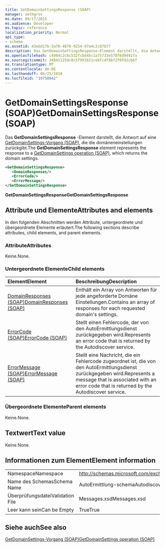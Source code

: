 ```yaml
---
title: GetDomainSettingsResponse (SOAP)
manager: sethgros
ms.date: 09/17/2015
ms.audience: Developer
ms.topic: reference
localization_priority: Normal
api_type:
- schema
ms.assetid: 43ebd17b-3a70-4878-9254-97a4c2c87b77
description: Das GetDomainSettingsResponse-Element darstellt, die Antwort auf eine Operation GetDomainSettings (SOAP), die die domäneneinstellungen zurückgibt.
ms.openlocfilehash: c4984c2c6c532fcbd45c1a75733e578f6d9491fa
ms.sourcegitcommit: 34041125dc8c5f993b21cebfc4f8b72f0fd2cb6f
ms.translationtype: MT
ms.contentlocale: de-DE
ms.lasthandoff: 06/25/2018
ms.locfileid: "19758642"
---
```

# <a name="getdomainsettingsresponse-soap"></a><span data-ttu-id="4b299-103">GetDomainSettingsResponse (SOAP)</span><span class="sxs-lookup"><span data-stu-id="4b299-103">GetDomainSettingsResponse (SOAP)</span></span>

<span data-ttu-id="4b299-104">Das **GetDomainSettingsResponse** -Element darstellt, die Antwort auf eine [GetDomainSettings-Vorgang (SOAP)](getdomainsettings-operation-soap.md), die die domäneneinstellungen zurückgibt.</span><span class="sxs-lookup"><span data-stu-id="4b299-104">The **GetDomainSettingsResponse** element represents the response to a [GetDomainSettings operation (SOAP)](getdomainsettings-operation-soap.md), which returns the domain settings.</span></span>
  
```XML
<GetDomainSettingsResponse>
   <DomainResponses/>
   <ErrorCode/>
   <ErrorMessage/>
</GetDomainSettingsResponse>
```

 <span data-ttu-id="4b299-105">**GetDomainSettingsResponse**</span><span class="sxs-lookup"><span data-stu-id="4b299-105">**GetDomainSettingsResponse**</span></span>
## <a name="attributes-and-elements"></a><span data-ttu-id="4b299-106">Attribute und Elemente</span><span class="sxs-lookup"><span data-stu-id="4b299-106">Attributes and elements</span></span>

<span data-ttu-id="4b299-107">In den folgenden Abschnitten werden Attribute, untergeordnete und übergeordnete Elemente erläutert.</span><span class="sxs-lookup"><span data-stu-id="4b299-107">The following sections describe attributes, child elements, and parent elements.</span></span>
  
### <a name="attributes"></a><span data-ttu-id="4b299-108">Attribute</span><span class="sxs-lookup"><span data-stu-id="4b299-108">Attributes</span></span>

<span data-ttu-id="4b299-109">Keine.</span><span class="sxs-lookup"><span data-stu-id="4b299-109">None.</span></span>
  
### <a name="child-elements"></a><span data-ttu-id="4b299-110">Untergeordnete Elemente</span><span class="sxs-lookup"><span data-stu-id="4b299-110">Child elements</span></span>

|<span data-ttu-id="4b299-111">**Element**</span><span class="sxs-lookup"><span data-stu-id="4b299-111">**Element**</span></span>|<span data-ttu-id="4b299-112">**Beschreibung**</span><span class="sxs-lookup"><span data-stu-id="4b299-112">**Description**</span></span>|
|:-----|:-----|
|[<span data-ttu-id="4b299-113">DomainResponses (SOAP)</span><span class="sxs-lookup"><span data-stu-id="4b299-113">DomainResponses (SOAP)</span></span>](domainresponses-soap.md) <br/> |<span data-ttu-id="4b299-114">Enthält ein Array von Antworten für jede angeforderte Domäne Einstellungen.</span><span class="sxs-lookup"><span data-stu-id="4b299-114">Contains an array of responses for each requested domain's settings.</span></span>  <br/> |
|[<span data-ttu-id="4b299-115">ErrorCode (SOAP)</span><span class="sxs-lookup"><span data-stu-id="4b299-115">ErrorCode (SOAP)</span></span>](errorcode-soap.md) <br/> |<span data-ttu-id="4b299-116">Stellt einen Fehlercode, der von den AutoErmittlungsdienst zurückgegeben wird.</span><span class="sxs-lookup"><span data-stu-id="4b299-116">Represents an error code that is returned by the Autodiscover service.</span></span>  <br/> |
|[<span data-ttu-id="4b299-117">ErrorMessage (SOAP)</span><span class="sxs-lookup"><span data-stu-id="4b299-117">ErrorMessage (SOAP)</span></span>](errormessage-soap.md) <br/> |<span data-ttu-id="4b299-118">Stellt eine Nachricht, die ein Fehlercode zugeordnet ist, die von den AutoErmittlungsdienst zurückgegeben wird.</span><span class="sxs-lookup"><span data-stu-id="4b299-118">Represents a message that is associated with an error code that is returned by the Autodiscover service.</span></span>  <br/> |
   
### <a name="parent-elements"></a><span data-ttu-id="4b299-119">Übergeordnete Elemente</span><span class="sxs-lookup"><span data-stu-id="4b299-119">Parent elements</span></span>

<span data-ttu-id="4b299-120">Keine.</span><span class="sxs-lookup"><span data-stu-id="4b299-120">None.</span></span>
  
## <a name="text-value"></a><span data-ttu-id="4b299-121">Textwert</span><span class="sxs-lookup"><span data-stu-id="4b299-121">Text value</span></span>

<span data-ttu-id="4b299-122">Keine.</span><span class="sxs-lookup"><span data-stu-id="4b299-122">None.</span></span>
  
## <a name="element-information"></a><span data-ttu-id="4b299-123">Informationen zum Element</span><span class="sxs-lookup"><span data-stu-id="4b299-123">Element information</span></span>

|||
|:-----|:-----|
|<span data-ttu-id="4b299-124">Namespace</span><span class="sxs-lookup"><span data-stu-id="4b299-124">Namespace</span></span>  <br/> |http://schemas.microsoft.com/exchange/2010/Autodiscover  <br/> |
|<span data-ttu-id="4b299-125">Name des Schemas</span><span class="sxs-lookup"><span data-stu-id="4b299-125">Schema Name</span></span>  <br/> |<span data-ttu-id="4b299-126">AutoErmittlung-schema</span><span class="sxs-lookup"><span data-stu-id="4b299-126">Autodiscover schema</span></span>  <br/> |
|<span data-ttu-id="4b299-127">Überprüfungsdatei</span><span class="sxs-lookup"><span data-stu-id="4b299-127">Validation File</span></span>  <br/> |<span data-ttu-id="4b299-128">Messages.xsd</span><span class="sxs-lookup"><span data-stu-id="4b299-128">Messages.xsd</span></span>  <br/> |
|<span data-ttu-id="4b299-129">Leer kann sein</span><span class="sxs-lookup"><span data-stu-id="4b299-129">Can be Empty</span></span>  <br/> |<span data-ttu-id="4b299-130">True</span><span class="sxs-lookup"><span data-stu-id="4b299-130">True</span></span>  <br/> |
   
## <a name="see-also"></a><span data-ttu-id="4b299-131">Siehe auch</span><span class="sxs-lookup"><span data-stu-id="4b299-131">See also</span></span>



[<span data-ttu-id="4b299-132">GetDomainSettings-Vorgang (SOAP)</span><span class="sxs-lookup"><span data-stu-id="4b299-132">GetDomainSettings operation (SOAP)</span></span>](getdomainsettings-operation-soap.md)

